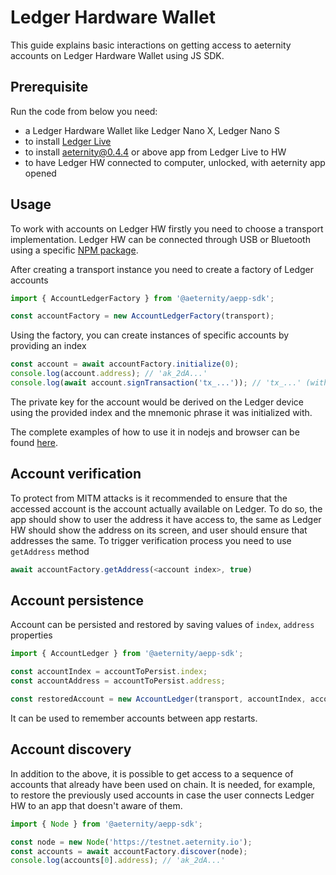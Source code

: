 # Ledger Hardware Wallet

This guide explains basic interactions on getting access to aeternity accounts on Ledger Hardware Wallet using JS SDK.

## Prerequisite
Run the code from below you need:
- a Ledger Hardware Wallet like Ledger Nano X, Ledger Nano S
- to install [Ledger Live](https://www.ledger.com/ledger-live)
- to install aeternity@0.4.4 or above app from Ledger Live to HW
- to have Ledger HW connected to computer, unlocked, with aeternity app opened

## Usage
To work with accounts on Ledger HW firstly you need to choose a transport implementation. Ledger HW can be connected through USB or Bluetooth using a specific [NPM package](https://developers.ledger.com/docs/transport/choose-the-transport/).

After creating a transport instance you need to create a factory of Ledger accounts
```js
import { AccountLedgerFactory } from '@aeternity/aepp-sdk';

const accountFactory = new AccountLedgerFactory(transport);
```
Using the factory, you can create instances of specific accounts by providing an index
```js
const account = await accountFactory.initialize(0);
console.log(account.address); // 'ak_2dA...'
console.log(await account.signTransaction('tx_...')); // 'tx_...' (with signature added)
```
The private key for the account would be derived on the Ledger device using the provided index and the mnemonic phrase it was initialized with.

The complete examples of how to use it in nodejs and browser can be found [here](../../test/environment/ledger).

## Account verification
To protect from MITM attacks is it recommended to ensure that the accessed account is the account actually available on Ledger. To do so, the app should show to user the address it have access to, the same as Ledger HW should show the address on its screen, and user should ensure that addresses the same. To trigger verification process you need to use `getAddress` method
```js
await accountFactory.getAddress(<account index>, true)
```

## Account persistence
Account can be persisted and restored by saving values of `index`, `address` properties
```js
import { AccountLedger } from '@aeternity/aepp-sdk';

const accountIndex = accountToPersist.index;
const accountAddress = accountToPersist.address;

const restoredAccount = new AccountLedger(transport, accountIndex, accountAddress);
```
It can be used to remember accounts between app restarts.

## Account discovery
In addition to the above, it is possible to get access to a sequence of accounts that already have been used on chain. It is needed, for example, to restore the previously used accounts in case the user connects Ledger HW to an app that doesn't aware of them.
```js
import { Node } from '@aeternity/aepp-sdk';

const node = new Node('https://testnet.aeternity.io');
const accounts = await accountFactory.discover(node);
console.log(accounts[0].address); // 'ak_2dA...'
```
